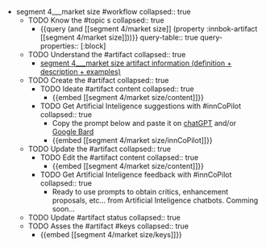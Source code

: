 
- segment 4___market size #workflow
   collapsed:: true
  - TODO Know the #topic s
    collapsed:: true
    - {{query (and [[segment 4/market size]] (property :innbok-artifact [[segment 4/market size]]))}}
      query-table:: true
      query-properties:: [:block]
  - TODO Understand the #artifact
    collapsed:: true
    - [segment 4___market size artifact information (definition + description + examples)](https://go.innbok.com/#/page/innBoK%2Fsegment-%28id%29%2Fmarket-size%2Finfo)
  - TODO Create the #artifact
     collapsed:: true
    - TODO Ideate #artifact content
      collapsed:: true
      - {{embed [[segment 4/market size/content]]}}
    - TODO Get Artificial Inteligence suggestions with #innCoPilot
      collapsed:: true
      - Copy the prompt below and paste it on [chatGPT](https://chat.openai.com) and/or [Google Bard](https://bard.google.com/chat)
      - {{embed [[segment 4/market size/innCoPilot]]}}
  - TODO Update the #artifact
    collapsed:: true
    - TODO Edit the #artifact content
     collapsed:: true
      - {{embed [[segment 4/market size/content]]}}
    - TODO Get Artificial Inteligence feedback with #innCoPilot
      collapsed:: true
      - Ready to use prompts to obtain critics, enhancement proposals, etc... from Artificial Inteligence chatbots. Comming soon...
  - TODO Update #artifact status
    collapsed:: true
  - TODO Asses the #artifact #keys
    collapsed:: true
    - {{embed [[segment 4/market size/keys]]}}



